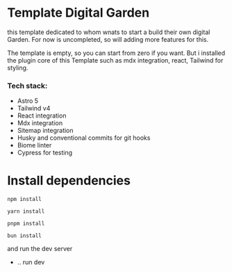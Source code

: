 # Template Digital Garden 

this template dedicated to whom wnats to start a build their own digital Garden. For now is uncompleted, so will adding more features for this.

The template is empty, so you can start from zero if you want. But i installed the plugin core of this Template
such as mdx integration, react, Tailwind for styling. 

### Tech stack:

- Astro 5
- Tailwind v4
- React integration
- Mdx integration
- Sitemap integration
- Husky and conventional commits for git hooks
- Biome linter
- Cypress for testing


# Install dependencies

 ```
 npm install
 ```
 
 ```
 yarn install
 ```

 ```
 pnpm install
 ```

 ```
 bun install
 ```

 and run the dev server 

- .. run dev

